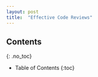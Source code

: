 ```yaml
---
layout: post
title:  "Effective Code Reviews"
---
```


## Contents
{: .no_toc}

* Table of Contents
{:toc}

